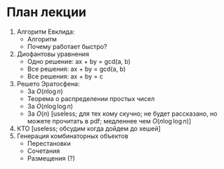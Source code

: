# План лекции

1. Алгоритм Евклида:
    * Алгоритм
    * Почему работает быстро?
1. Диофантовы уравнения
    * Одно решение: ax + by = gcd(a, b)
    * Все решения: ax + by = gcd(a, b)
    * Все решения: ax + by = c
1. Решето Эратосфена:
    * За $O(n \log n)$
    * Теорема о распределении простых чисел
    * За $O(n \log \log n)$
    * За $O(n)$ [useless; для тех кому скучно; не будет рассказано, но можете прочитать в pdf; медленнее чем $O(n \log \log n)$]
1. КТО [useless; обсудим когда дойдем до хешей]
1. Генерация комбинаторных объектов
    * Перестановки
    * Сочетания
    * Размещения (?)
